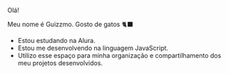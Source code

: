 Olá!

Meu nome é Guizzmo. 
Gosto de gatos 🐈‍⬛
- Estou estudando na Alura.
- Estou me desenvolvendo na linguagem JavaScript.
- Utilizo esse espaço para minha organização e compartilhamento dos meu projetos desenvolvidos.
